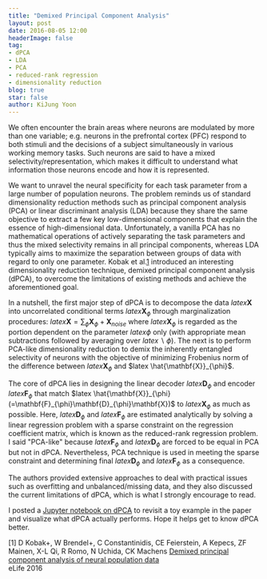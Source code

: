 ```yaml
---
title: "Demixed Principal Component Analysis"
layout: post
date: 2016-08-05 12:00
headerImage: false
tag:
- dPCA
- LDA
- PCA
- reduced-rank regression
- dimensionality reduction
blog: true
star: false
author: KiJung Yoon
---
```


We often encounter the brain areas where neurons are modulated by more than one variable; e.g. neurons in the prefrontal cortex (PFC) respond to both stimuli and the decisions of a subject simultaneously in various working memory tasks. Such neurons are said to have a mixed selectivity/representation, which makes it difficult to understand what information those neurons encode and how it is represented.

We want to unravel the neural specificity for each task parameter from a large number of population neurons. The problem reminds us of standard dimensionality reduction methods such as principal component analysis (PCA) or linear discriminant analysis (LDA) because they share the same objective to extract a few key low-dimensional components that explain the essence of high-dimensional data. Unfortunately, a vanilla PCA has no mathematical operations of actively separating the task parameters and thus the mixed selectivity remains in all principal components, whereas LDA typically aims to maximize the separation between groups of data with regard to only one parameter. Kobak et al.[1](https://elifesciences.org/content/5/e10989) introduced an interesting dimensionality reduction technique, demixed principal component analysis (dPCA), to overcome the limitations of existing methods and achieve the aforementioned goal.

In a nutshell, the first major step of dPCA is to decompose the data $latex \mathbf{X}$ into uncorrelated conditional terms $latex \mathbf{X}_{\phi}$ through marginalization procedures: $latex \mathbf{X} = \sum_{\phi}\mathbf{X}_{\phi} + \mathbf{X}_{noise}$ where $latex \mathbf{X}_{\phi}$ is regarded as the portion dependent on the parameter $latex \phi$ only (with appropriate mean subtractions followed by averaging over $latex \backslash \phi$). The next is to perform PCA-like dimensionality reduction to demix the inherently entangled selectivity of neurons with the objective of minimizing Frobenius norm of the difference between $latex \mathbf{X}_{\phi}$ and $latex \hat{\mathbf{X}}_{\phi}$.

The core of dPCA lies in designing the linear decoder $latex \mathbf{D}_{\phi}$ and encoder $latex \mathbf{F}_{\phi}$ that match $latex \hat{\mathbf{X}}_{\phi} (=\mathbf{F}_{\phi}\mathbf{D}_{\phi}\mathbf{X})$ to $latex \mathbf{X}_{\phi}$ as much as possible. Here, $latex \mathbf{D}_{\phi}$ and $latex \mathbf{F}_{\phi}$ are estimated analytically by solving a linear regression problem with a sparse constraint on the regression coefficient matrix, which is known as the reduced-rank regression problem. I said "PCA-like" because $latex \mathbf{F}_{\phi}$ and $latex \mathbf{D}_{\phi}$ are forced to be equal in PCA but not in dPCA. Nevertheless, PCA technique is used in meeting the sparse constraint and determining final $latex \mathbf{D}_{\phi}$ and $latex \mathbf{F}_{\phi}$ as a consequence.

The authors provided extensive approaches to deal with practical issues such as overfitting and unbalanced/missing data, and they also discussed the current limitations of dPCA, which is what I strongly encourage to read.

I posted a <a href="https://nbviewer.jupyter.org/github/kijungyoon/blog-notebooks/blob/master/demixed_principal_component_analysis.ipynb">Jupyter notebook on dPCA</a> to revisit a toy example in the paper and visualize what dPCA actually performs. Hope it helps get to know dPCA better.

[1] D Kobak+, W Brendel+, C Constantinidis, CE Feierstein, A Kepecs, ZF Mainen, X-L Qi, R Romo, N Uchida, CK Machens
<a href="https://elifesciences.org/content/5/e10989" target="_blank">Demixed principal component analysis of neural population data</a><br>
eLife 2016
